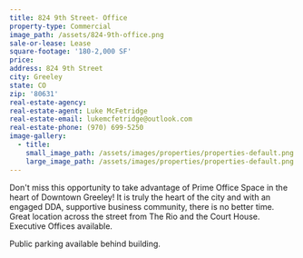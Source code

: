 ```yaml
---
title: 824 9th Street- Office
property-type: Commercial
image_path: /assets/824-9th-office.png
sale-or-lease: Lease
square-footage: '180-2,000 SF'
price:
address: 824 9th Street
city: Greeley
state: CO
zip: '80631'
real-estate-agency:
real-estate-agent: Luke McFetridge
real-estate-email: lukemcfetridge@outlook.com
real-estate-phone: (970) 699-5250
image-gallery:
  - title:
    small_image_path: /assets/images/properties/properties-default.png
    large_image_path: /assets/images/properties/properties-default.png
---
```



Don't miss this opportunity to take advantage of Prime Office Space in the heart of Downtown Greeley! It is truly the heart of the city and with an engaged DDA, supportive business community, there is no better time. Great location across the street from The Rio and the Court House. Executive Offices available.

Public parking available behind building.